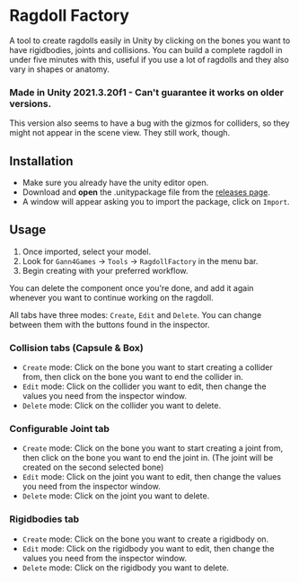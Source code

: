 # Ragdoll Factory
A tool to create ragdolls easily in Unity by clicking on the bones you want to have rigidbodies, joints and collisions.
You can build a complete ragdoll in under five minutes with this, useful if you use a lot of ragdolls and they also vary in shapes or anatomy.

### Made in Unity 2021.3.20f1 - Can't guarantee it works on older versions.
This version also seems to have a bug with the gizmos for colliders, so they might not appear in the scene view. They still work, though.

## Installation
* Make sure you already have the unity editor open.
* Download and **open** the .unitypackage file from the [releases page](https://github.com/Gann4Life/RagdollFactory/releases).
* A window will appear asking you to import the package, click on `Import`.

## Usage
1. Once imported, select your model.
2. Look for `Gann4Games` -> `Tools` -> `RagdollFactory` in the menu bar.
3. Begin creating with your preferred workflow.

You can delete the component once you're done, and add it again whenever you want to continue working on the ragdoll.

All tabs have three modes: `Create`, `Edit` and `Delete`. You can change between them with the buttons found in the inspector.

### Collision tabs (Capsule & Box)
* `Create` mode: Click on the bone you want to start creating a collider from, then click on the bone you want to end the collider in.
* `Edit` mode: Click on the collider you want to edit, then change the values you need from the inspector window.
* `Delete` mode: Click on the collider you want to delete.
### Configurable Joint tab
* `Create` mode: Click on the bone you want to start creating a joint from, then click on the bone you want to end the joint in. (The joint will be created on the second selected bone)
* `Edit` mode: Click on the joint you want to edit, then change the values you need from the inspector window.
* `Delete` mode: Click on the joint you want to delete.
### Rigidbodies tab
* `Create` mode: Click on the bone you want to create a rigidbody on.
* `Edit` mode: Click on the rigidbody you want to edit, then change the values you need from the inspector window.
* `Delete` mode: Click on the rigidbody you want to delete.
